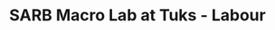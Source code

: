 ---
title: "SARB Macro Lab at Tuks - Labour"
layout: textlay
excerpt: "SARB Macro Lab at Tuks -- Labour"
sitemap: false
permalink: /otherpubli.html/
---